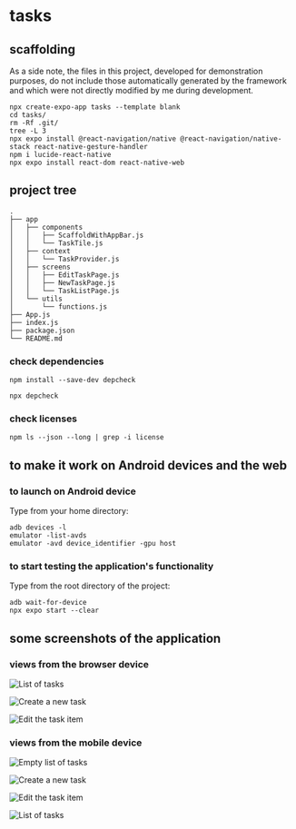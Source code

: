 # tasks

## scaffolding

As a side note, the files in this project, developed for demonstration purposes, do not include those automatically generated by the framework and which were not directly modified by me during development.

```shell
npx create-expo-app tasks --template blank
cd tasks/
rm -Rf .git/
tree -L 3
npx expo install @react-navigation/native @react-navigation/native-stack react-native-gesture-handler
npm i lucide-react-native
npx expo install react-dom react-native-web
```

## project tree

```text
.
├── app
│   ├── components
│   │   ├── ScaffoldWithAppBar.js
│   │   └── TaskTile.js
│   ├── context
│   │   └── TaskProvider.js
│   ├── screens
│   │   ├── EditTaskPage.js
│   │   ├── NewTaskPage.js
│   │   └── TaskListPage.js
│   └── utils
│       └── functions.js
├── App.js
├── index.js
├── package.json
└── README.md
```

### check dependencies

```shell
npm install --save-dev depcheck
```

```shell
npx depcheck
```

### check licenses

```shell
npm ls --json --long | grep -i license
```

## to make it work on Android devices and the web

### to launch on Android device

Type from your home directory:

```shell
adb devices -l
emulator -list-avds
emulator -avd device_identifier -gpu host
```

### to start testing the application's functionality

Type from the root directory of the project:

```shell
adb wait-for-device
npx expo start --clear
```

## some screenshots of the application

### views from the browser device

![List of tasks](./screenshots/tasks_list_browser_view.png "List of tasks")

![Create a new task](./screenshots/tasks_new_browser_view.png "Create a new task")

![Edit the task item](./screenshots/tasks_edit_browser_view.png "Edit the task item")

### views from the mobile device

![Empty list of tasks](./screenshots/tasks_empty_list_mobile_view.png "Empty list of tasks")

![Create a new task](./screenshots/tasks_new_mobile_view.png "Create a new task")

![Edit the task item](./screenshots/tasks_edit_mobile_view.png "Edit the task item")

![List of tasks](./screenshots/tasks_list_mobile_view.png "List of tasks")
